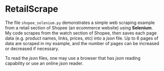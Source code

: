 # RetailScrape

The file `shopee_selenium.py` demonstrates a simple web scraping example from a retail section of Shopee (an ecommerce website) using **Selenium**. My code scrapes from the watch section of Shopee, then saves each page data (e.g. product names, links, prices, etc) into a *json* file. Up to 6 pages of data are scraped in my example, and the number of pages can be increased or decreased if necessary.

To read the *json* files, one may use a browser that has *json* reading capability or use an online *json* reader.
